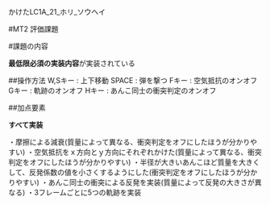 かけたLC1A_21_ホリ_ソウヘイ

#MT2 評価課題

#課題の内容

**最低限必須の実装内容**が実装されている

##操作方法
W,Sキー : 上下移動
SPACE : 弾を撃つ
Fキー : 空気抵抗のオンオフ
Gキー : 軌跡のオンオフ
Hキー : あんこ同士の衝突判定のオンオフ

##加点要素

**すべて実装**

・摩擦による減衰(質量によって異なる、衝突判定をオフにしたほうが分かりやすい)
・空気抵抗をｘ方向とｙ方向にそれぞれかけた(質量によって異なる、衝突判定をオフにしたほうが分かりやすい)
・半径が大きいあんこほど質量を大きくして、反発係数の値を小さくするようにした(衝突判定をオフにしたほうが分かりやすい)
・あんこ同士の衝突による反発を実装(質量によって反発の大きさが異なる)
・3フレームごとに5つの軌跡を実装